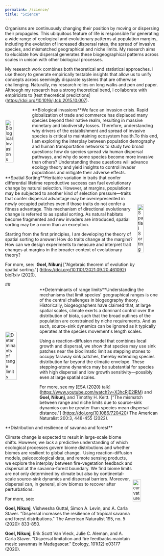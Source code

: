 ```yaml
---
permalink: /science/
title: "Science"
---
```


Organisms are continuously changing their position by moving or dispersing their propagules. This ubiquitous feature of life is responsible for generating a wide range of ecological and evolutionary patterns at population margins, including the evolution of increased dispersal rates, the spread of invasive species, and mismatched geographical and niche limits. My research aims to elucidate how dispersal generates these biogeographical patterns across scales in unison with other biological processes.​
 
My research work combines both theoretical and statistical approaches. I use theory to generate empirically testable insights that allow us to unify concepts across seemingly disparate systems that are otherwise challenging. Naturally, my research relies on long walks and pen and paper. Although my research has a strong theoretical bend, I collaborate with empiricists to [test theoretical predictions] (https://doi.org/10.1016/j.tcb.2015.10.007).


<div style="display: flex; align-items: center;">
    <img src="../images/figure1" alt="Biological Invasions" style="width: 40%; margin-right: 20px;">
    <div style="flex-grow: 1;">
        **Biological invasions**
​​
We face an invasion crisis. Rapid globalization of trade and commerce has displaced many species beyond their native realm, resulting in massive monetary and biodiversity losses. Therefore, understanding why drivers of the establishment and spread of invasive species is critical to maintaining ecosystem health.
​​
To this end, I am exploring the interplay between population demography and human transportation networks to study two broad questions: how do species spread via human dispersal pathways, and why do some species become more invasive than others? Understanding these questions will advance ecology theory and yield insights to control invader populations and mitigate their adverse effects.
    </div>
</div>

<div style="display: flex; align-items: center;">
    <div style="flex-grow: 1;">
        **Spatial Sorting**
​​
Heritable variation in traits that confer differential lifetime reproductive success can fuel evolutionary change by natural selection. However, at margins, populations may be subjected to another kind of selection pressure—traits that confer dispersal advantage may be overrepresented in newly occupied patches even if those traits do not confer a fitness advantage. This mechanism of directional evolutionary change is referred to as spatial sorting. As natural habitats become fragmented and new invaders are introduced, spatial sorting may be a norm than an exception.

Starting from the first principles, I am developing the theory of spatial sorting to answer: How do traits change at the margins?  How can we design experiments to measure and interpret trait changes at margins in the broader context of evolutionary theory?

For more, see:
​
**Goel, Nikunj** ["Algebraic theorem of evolution by spatial sorting."] (https://doi.org/10.1101/2021.09.20.461092) bioRxiv (2020). 
    </div>
	<img src="../images/figure2" alt="Spatial Sorting" style="width: 40%; margin-right: 20px;">
</div>
##

<div style="display: flex; align-items: center;">
    <img src="../images/figure3" alt="Determinants of range limits" style="width: 40%; margin-right: 20px;">
    <div style="flex-grow: 1;">
        **Determinants of range limits**
​​
Understanding the mechanisms that limit species' geographical ranges is one of the central challenges in biogeography theory. Historically, biogeographers have claimed that, at large spatial scales, climate exerts a dominant control over the distribution of biota, such that the broad outlines of the population are constrained by niche requirements. And as such, source-sink dynamics can be ignored as it typically operates at the species movement's length scales.​​

Using a reaction-diffusion model that combines local growth and dispersal, we show that species may use sink patches near the bioclimatic limit as stepping stones to occupy faraway sink patches, thereby extending species distribution far beyond the climatic envelope. These stepping-stone dynamics may be substantial for species with high dispersal and low growth sensitivity—possibly even at large spatial scales. 

For more, see my [ESA (2020) talk] (https://www.youtube.com/watch?v=X3hcRjE2lRM) and
​
**Goel, Nikunj**, and Timothy H. Keitt. ["The mismatch between range and niche limits due to source-sink dynamics can be greater than species mean dispersal distance."] (https://doi.org/10.1086/720420) The American Naturalist 200:3, 448-455 (2022).
    </div>
</div>

<div style="display: flex; align-items: center;">
    <div style="flex-grow: 1;">
        **Distribution and resilience of savanna and forest**
		
Climate change is expected to result in large-scale biome shifts. However, we lack a predictive understanding of which ecological processes govern biome distributions and whether biomes are resilient to global change.
​​
Using reaction-diffusion models, paleoecological data, and remote sensing products, we explore the interplay between fire-vegetation feedback and dispersal at the savanna-forest boundary. We find biome limits are not only determined by climate but also by continental-scale source-sink dynamics and dispersal barriers. Moreover, dispersal can, in general, allow biomes to recover after perturbations. 

For more, see:

**Goel, Nikunj**, Vishwesha Guttal, Simon A. Levin, and A. Carla Staver. "Dispersal increases the resilience of tropical savanna and forest distributions." The American Naturalist 195, no. 5 (2020): 833-850.

**Goel, Nikunj**, Erik Scott Van Vleck, Julie C. Aleman, and A. Carla Staver. "Dispersal limitation and fire feedbacks maintain mesic savannas in Madagascar." Ecology,  101(12):e03177 (2020).​
    </div>
	<img src="../images/figure4" alt="curvature" style="width: 40%; margin-right: 20px;">
</div>
